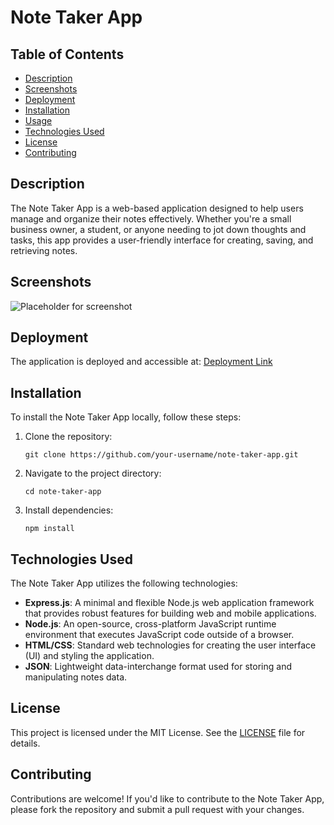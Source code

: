 # Note Taker App

## Table of Contents
- [Description](#description)
- [Screenshots](#screenshots)
- [Deployment](#deployment)
- [Installation](#installation)
- [Usage](#usage)
- [Technologies Used](#technologies-used)
- [License](#license)
- [Contributing](#contributing)


## Description
The Note Taker App is a web-based application designed to help users manage and organize their notes effectively. Whether you're a small business owner, a student, or anyone needing to jot down thoughts and tasks, this app provides a user-friendly interface for creating, saving, and retrieving notes.

## Screenshots
![Placeholder for screenshot](placeholder.png)

## Deployment
The application is deployed and accessible at: [Deployment Link](#)

## Installation
To install the Note Taker App locally, follow these steps:

1. Clone the repository:
   ```
   git clone https://github.com/your-username/note-taker-app.git
   ```
2. Navigate to the project directory:
   ```
   cd note-taker-app
   ```
3. Install dependencies:
   ```
   npm install
   ```


## Technologies Used
The Note Taker App utilizes the following technologies:

- **Express.js**: A minimal and flexible Node.js web application framework that provides robust features for building web and mobile applications.
- **Node.js**: An open-source, cross-platform JavaScript runtime environment that executes JavaScript code outside of a browser.
- **HTML/CSS**: Standard web technologies for creating the user interface (UI) and styling the application.
- **JSON**: Lightweight data-interchange format used for storing and manipulating notes data.

## License
This project is licensed under the MIT License. See the [LICENSE](LICENSE) file for details.

## Contributing
Contributions are welcome! If you'd like to contribute to the Note Taker App, please fork the repository and submit a pull request with your changes.
